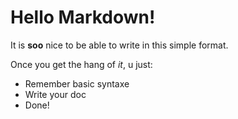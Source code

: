 # Hello Markdown!

It is **soo** nice to be able to write in this simple format.

Once you get the hang of *it*, u just:

* Remember basic syntaxe
* Write your doc
* Done!

